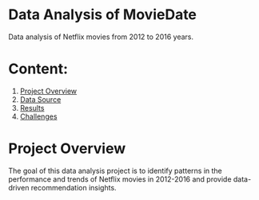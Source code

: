# Data Analysis of MovieDate
Data analysis of Netflix movies from 2012 to 2016 years.

# Content:
1. [Project Overview](#Project_Overview)
2. [Data Source](#Data_Source)
3. [Results](#Results)
4. [Challenges](#Challenges)

# Project Overview
The goal of this data analysis project is to identify patterns in the performance and trends of Netflix movies in 2012-2016 and provide data-driven recommendation insights.

